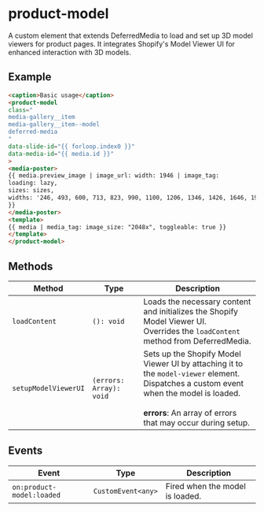 # product-model

A custom element that extends DeferredMedia to load and set up 3D model viewers
for product pages. It integrates Shopify's Model Viewer UI for enhanced interaction
with 3D models.

## Example

```html
<caption>Basic usage</caption>
<product-model
class="
media-gallery__item
media-gallery__item--model
deferred-media
"
data-slide-id="{{ forloop.index0 }}"
data-media-id="{{ media.id }}"
>
<media-poster>
{{ media.preview_image | image_url: width: 1946 | image_tag:
loading: lazy,
sizes: sizes,
widths: '246, 493, 600, 713, 823, 990, 1100, 1206, 1346, 1426, 1646, 1946'
}}
</media-poster>
<template>
{{ media | media_tag: image_size: "2048x", toggleable: true }}
</template>
</product-model>
```

## Methods

| Method               | Type                    | Description                                      |
|----------------------|-------------------------|--------------------------------------------------|
| `loadContent`        | `(): void`              | Loads the necessary content and initializes the Shopify Model Viewer UI.<br />Overrides the `loadContent` method from DeferredMedia. |
| `setupModelViewerUI` | `(errors: Array): void` | Sets up the Shopify Model Viewer UI by attaching it to the `model-viewer` element.<br />Dispatches a custom event when the model is loaded.<br /><br />**errors**: An array of errors that may occur during setup. |

## Events

| Event                     | Type               | Description                     |
|---------------------------|--------------------|---------------------------------|
| `on:product-model:loaded` | `CustomEvent<any>` | Fired when the model is loaded. |
